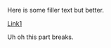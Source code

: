 Here is some filler text but better.

[Link1](https://www.youtube.com/watch?v=dQw4w9WgXcQ)

Uh oh this part breaks.
